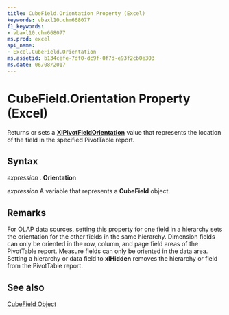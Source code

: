 ```yaml
---
title: CubeField.Orientation Property (Excel)
keywords: vbaxl10.chm668077
f1_keywords:
- vbaxl10.chm668077
ms.prod: excel
api_name:
- Excel.CubeField.Orientation
ms.assetid: b134cefe-7df0-dc9f-0f7d-e93f2cb0e303
ms.date: 06/08/2017
---
```



# CubeField.Orientation Property (Excel)

Returns or sets a  **[XlPivotFieldOrientation](Excel.XlPivotFieldOrientation.md)** value that represents the location of the field in the specified PivotTable report.


## Syntax

 _expression_ . **Orientation**

 _expression_ A variable that represents a **CubeField** object.


## Remarks

For OLAP data sources, setting this property for one field in a hierarchy sets the orientation for the other fields in the same hierarchy. Dimension fields can only be oriented in the row, column, and page field areas of the PivotTable report. Measure fields can only be oriented in the data area. Setting a hierarchy or data field to  **xlHidden** removes the hierarchy or field from the PivotTable report.


## See also


[CubeField Object](Excel.CubeField.md)

